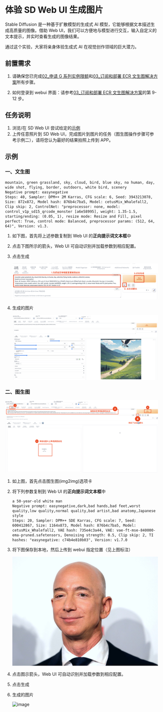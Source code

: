 # 体验 SD Web UI 生成图片

Stable Diffusion 是一种基于扩散模型的生成式 AI 模型，它能够根据文本描述生成高质量的图像。借助 Web UI，我们可以方便地与模型进行交互，输入自定义的文本提示，并实时查看生成的图像结果。

通过这个实验，大家将亲身体验生成式 AI 在视觉创作领域的巨大潜力。

## 前置需求

1. 请确保您已完成[02\_申请 G 系列实例限额](../01_前置需求/02_申请G系列实例限额.md)和[03\_订阅和部署 ECR 文生图解决方案](../01_前置需求/03_订阅和部署ECR文生图解决方案.md)所有步骤。

2. 如何登录到 webui 界面：请参考[03\_订阅和部署 ECR 文生图解决方案](../01_前置需求/03_订阅和部署ECR文生图解决方案.md)的第 9-12 步。

## 任务说明

1. 浏览/在 SD Web UI 尝试给定的[示例](#示例)
2. 上传任意照片到 SD Web UI，完成图片到图片的任务（图生图操作步骤可参考示例二），请将您认为最好的结果拍照上传到 APP。

## 示例

### 一、文生图

```
mountain, green grassland, sky, cloud, bird, blue sky, no human, day, wide shot, flying, border, outdoors, white bird, scenery
Negative prompt: easynegative
Steps: 40, Sampler: DPM++ 2M Karras, CFG scale: 6, Seed: 3943213078, Size: 872x872, Model hash: 876b4c7ba5, Model: cetusMix_Whalefall2, Clip skip: 2, ControlNet: "preprocessor: none, model: control_v1p_sd15_qrcode_monster [a6e58995], weight: 1.35-1.5, starting/ending: (0.05, 1), resize mode: Resize and Fill, pixel perfect: True, control mode: Balanced, preprocessor params: (512, 64, 64)", Version: v1.3.

```

1. 如下图，首先将上述参数复制到 Web UI 的**正向提示词文本框**中
2. 点击下图所示的箭头，Web UI 可自动识别并加载参数到相应配置。
3. 点击生成

   ![image](../../images/07_workshop_images/sd_webui_01.png)

4. 生成的图片

   ![image](../../images/07_workshop_images/sd_webui_02.png)

### 二、图生图

![image](../../images/07_workshop_images/sd_webui_04.png)

1. 如上图，首先点击图生图(img2img)选项卡

   <!-- ![image](../../images/07_workshop_images/sd_webui_03.png) -->

2. 将下列参数复制到 Web UI 的**正向提示词文本框**中

   ```
   a 50-year-old white man
   Negative prompt: easynegative,dark,bad hands,bad feet,worst quality,low quality,normal quality,bad artist,bad anatomy,Japanese style
   Steps: 20, Sampler: DPM++ SDE Karras, CFG scale: 7, Seed: 600412867, Size: 1164x873, Model hash: 876b4c7ba5, Model: cetusMix_Whalefall2, VAE hash: 735e4c3a44, VAE: vae-ft-mse-840000-ema-pruned.safetensors, Denoising strength: 0.5, Clip skip: 2, TI hashes: "easynegative: c74b4e810b03", Version: v1.7.0
   ```

3. 将下图保存到本地，然后上传到 webui 指定位置（见上图标注）

   ![image](../../images/07_workshop_images/bezos.jpg)

4. 点击图示箭头，Web UI 可自动识别并加载参数到相应配置。
5. 点击生成
6. 生成的图片

   ![image](../../images/07_workshop_images/sd_webui_05.png)
